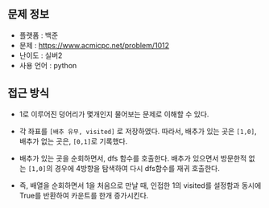 ## 문제 정보

- 플랫폼 : 백준
- 문제 : https://www.acmicpc.net/problem/1012
- 난이도 : 실버2
- 사용 언어 : python

## 접근 방식

- 1로 이루어진 덩어리가 몇개인지 물어보는 문제로 이해할 수 있다.

- 각 좌표를 `[배추 유무, visited]` 로 저장하였다. 따라서, 배추가 있는 곳은 `[1,0]`, 배추가 없는 곳은, `[0,1]`로 기록했다.

- 배추가 있는 곳을 순회하면서, dfs 함수를 호출한다.
  배추가 있으면서 방문한적 없는 `[1,0]`의 경우에 4방향을 탐색하여 다시 dfs함수를 재귀 호출한다.

- 즉, 배열을 순회하면서 1을 처음으로 만날 때, 인접한 1의 visited를 설정함과 동시에 True를 반환하여 카운트를 한개 증가시킨다.
